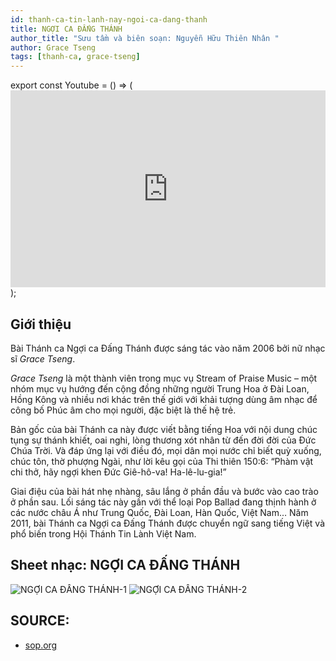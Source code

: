 ```yaml
---
id: thanh-ca-tin-lanh-nay-ngoi-ca-dang-thanh
title: NGỢI CA ĐẤNG THÁNH
author_title: "Sưu tầm và biên soạn: Nguyễn Hữu Thiên Nhân "
author: Grace Tseng
tags: [thanh-ca, grace-tseng]
---
```


export const Youtube = () => (<iframe width="100%" height="315" src="https://www.youtube.com/embed/mABOnus5A3s" frameborder="0" allow="accelerometer; autoplay; encrypted-media; gyroscope; picture-in-picture" allowfullscreen></iframe>);

<Youtube/>

## Giới thiệu

Bài Thánh ca Ngợi ca Đấng Thánh được sáng tác vào năm 2006 bởi nữ nhạc sĩ *Grace Tseng*. 

*Grace Tseng* là một thành viên trong mục vụ Stream of Praise Music – một nhóm mục vụ hướng đến cộng đồng những người Trung Hoa ở Đài Loan, Hồng Kông và nhiều nơi khác trên thế giới với khải tượng dùng âm nhạc để công bố Phúc âm cho mọi người, đặc biệt là thế hệ trẻ. 

Bản gốc của bài Thánh ca này được viết bằng tiếng Hoa với nội dung chúc tụng sự thánh khiết, oai nghi, lòng thương xót nhân từ đến đời đời của Đức Chúa Trời. Và đáp ứng lại với điều đó, mọi dân mọi nước chỉ biết quỳ xuống, chúc tôn, thờ phượng Ngài, như lời kêu gọi của Thi thiên 150:6: “Phàm vật chi thở, hãy ngợi khen Đức Giê-hô-va! Ha-lê-lu-gia!” 


Giai điệu của bài hát nhẹ nhàng, sâu lắng ở phần đầu và bước vào cao trào ở phần sau. Lối sáng tác này gần với thể loại Pop Ballad đang thịnh hành ở các nước châu Á như Trung Quốc, Đài Loan, Hàn Quốc, Việt Nam… Năm 2011, bài Thánh ca Ngợi ca Đấng Thánh được chuyển ngữ sang tiếng Việt và phổ biến trong Hội Thánh Tin Lành Việt Nam. 

## Sheet nhạc: NGỢI CA ĐẤNG THÁNH

![NGỢI CA ĐẤNG THÁNH-1](https://i.imgur.com/IKimHsi.jpg)
![NGỢI CA ĐẤNG THÁNH-2](https://i.imgur.com/oSIqlMn.jpg)


## SOURCE:
* [sop.org](sop.org)
